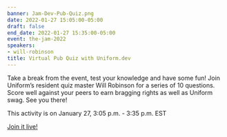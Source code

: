 ```yaml
---
banner: Jam-Dev-Pub-Quiz.png
date: 2022-01-27 15:05:00-05:00
draft: false
end_date: 2022-01-27 15:35:00-05:00
event: the-jam-2022
speakers:
- will-robinson
title: Virtual Pub Quiz with Uniform.dev
---
```



Take a break from the event, test your knowledge and have some fun! Join Uniform’s resident quiz master Will Robinson for a series of 10 questions. Score well against your peers to earn bragging rights as well as Uniform swag. See you there!

This activity is on January 27, 3:05 p.m. - 3:35 p.m. EST

[Join it live!](https://uniform-dev.zoom.us/j/87077733892?pwd=N29wUEVyVDF2MSs4U3NRT1ExMTB1QT09)
